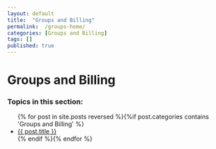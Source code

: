 ```yaml
---
layout: default
title:  "Groups and Billing"
permalink:  /groups-home/
categories: [Groups and Billing]
tags: []
published: true
---
```


<div data-type="part" class="hsecpart" data-hederis-type="hsecpart" id="groups-home" data-pi-attrs="id: groups-home" role="doc-part" data-author-name=" " data-book-title=" " title="Groups and Billing"><h1 data-hederis-type="hblkchaptitle" class="hblkchaptitle" id="pN3QtAtlG">Groups and Billing</h1><h3>Topics in this section:</h3><ul class="">{% for post in site.posts reversed %}{%if post.categories contains 'Groups and Billing' %}<li class=""><a class="" href="{{ post.url }}">{{ post.title }}</a></li>{% endif %}{% endfor %}</ul></div>